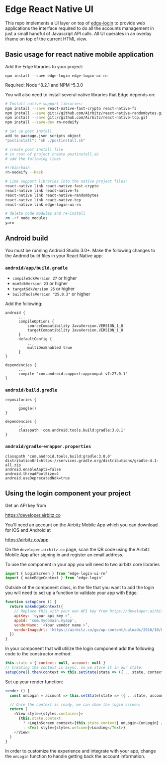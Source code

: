 # Edge React Native UI

This repo implements a UI layer on top of [edge-login](https://github.com/Airbitz/airbitz-core-js) to provide web applications the interface required to do all the accounts management in just a small handful of Javascript API calls. All UI operates in an overlay iframe on top of the current HTML view.

## Basic usage for react native mobile application

Add the Edge libraries to your project:

`npm install --save edge-login edge-login-ui-rn`

Required: Node ^8.2.1 and NPM ^5.3.0

You will also need to install several native libraries that Edge depends on:

```sh
# Install native support libraries:
npm install --save react-native-fast-crypto react-native-fs
npm install --save git://github.com/Airbitz/react-native-randombytes.git
npm install --save git://github.com/Airbitz/react-native-tcp.git
npm install --save-dev rn-nodeify

# Set up post install
add to package.json scripts object
"postinstall": "sh ./postinstall.sh"

# create post install file
# in root of project create postinstall.sh
# add the following lines

#!/bin/bash
rn-nodeify --hack

# Link support libraries into the native project files:
react-native link react-native-fast-crypto
react-native link react-native-fs
react-native link react-native-randombytes
react-native link react-native-tcp
react-native link edge-login-ui-rn

# delete node modules and re-install
rm -rf node_modules
yarn
```

## Android build

You must be running Android Studio 3.0+. Make the following changes to the Android build files in your React Native app:

### `android/app/build.gradle`

  * `compileSdkVersion 27` or higher
  * `minSdkVersion 23` or higher
  * `targetSdkVersion 25` or higher
  * `buildToolsVersion "25.0.3"` or higher

Add the following:

```
android {
      ...
      compileOptions {
          sourceCompatibility JavaVersion.VERSION_1_8
          targetCompatibility JavaVersion.VERSION_1_8
      }
      defaultConfig {
          ...
          multiDexEnabled true
      }
}

dependencies {
      ...
      compile 'com.android.support:appcompat-v7:27.0.1'
}
```

### `android/build.gradle`

```
repositories {
      ...
      google()
}

dependencies {
      ...
      classpath 'com.android.tools.build:gradle:3.0.1'
}
```

### `android/gradle-wrapper.properties`

```
classpath 'com.android.tools.build:gradle:3.0.0'
distributionUrl=https://services.gradle.org/distributions/gradle-4.1-all.zip
android.enableAapt2=false
android.threadPoolSize=4
android.useDeprecatedNdk=true
```

## Using the login component your project

Get an API key from

https://developer.airbitz.co

You'll need an account on the Airbitz Mobile App which you can download for iOS and Android at

https://airbitz.co/app

On the `developer.airbitz.co` page, scan the QR code using the Airbitz Mobile App after signing in and register an email address.

To use the component in your app you will need to two airbitz core libraries

```javascript
import { LoginScreen } from ‘edge-login-ui-rn’
import { makeEdgeContext } from ‘edge-login’
```

Outside of the component class, in the file that you want to add the login you will need to set up a function to validate your app with Edge.

```javascript
function setupCore () {
  return makeEdgeContext({
    // Replace this with your own API key from https://developer.airbitz.co:
    apiKey: ‘<your api key >’,
    appId: 'com.mydomain.myapp',
    vendorName: ‘<Your vendor name >’,
    vendorImageUrl: 'https://airbitz.co/go/wp-content/uploads/2016/10/GenericEdgeLoginIcon.png'
  })
}
```

In your component that will utilize the login component add the following code to the constructor method:

```javascript
this.state = { context: null, account: null }
// Creating the context is async, so we store it in our state:
setupCore().then(context => this.setState(state => ({ ...state, context })))
```

Set up your render function:

```javascript
render () {
  const onLogin = account => this.setState(state => ({ ...state, account }))

  // Once the context is ready, we can show the login screen:
  return (
    <View style={styles.container}>
      {this.state.context
        ? <LoginScreen context={this.state.context} onLogin={onLogin} />
        : <Text style={styles.welcome}>Loading</Text>}
    </View>
  )
}
```

In order to customize the experience and integrate with your app, change the `onLogin` function to handle getting back the account information.

